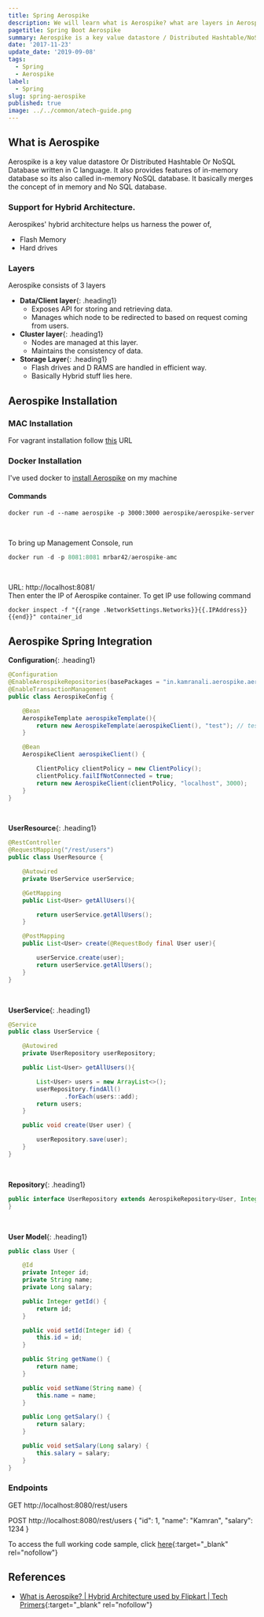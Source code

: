 ```yaml
---
title: Spring Aerospike
description: We will learn what is Aerospike? what are layers in Aerospike? Aerospike Installation  (Mac | Docker). Aerospike Spring Integration.
pagetitle: Spring Boot Aerospike
summary: Aerospike is a key value datastore / Distributed Hashtable/NoSQL Database, providing features of in-memory NoSQL database. It merges the concept of in memory and No SQL database.
date: '2017-11-23'
update_date: '2019-09-08'
tags:
  - Spring
  - Aerospike
label:
  - Spring
slug: spring-aerospike
published: true
image: ../../common/atech-guide.png
---
```


## What is Aerospike

Aerospike is a key value datastore Or Distributed Hashtable Or NoSQL Database written in C language. It also provides features of in-memory database so its also called in-memory NoSQL database. It basically merges the concept of in memory and No SQL database. 


### Support for Hybrid Architecture.
Aerospikes' hybrid architecture helps us harness the power of, 
- Flash Memory
- Hard drives

### Layers
Aerospike consists of 3 layers
- **Data/Client layer**{: .heading1}  
  - Exposes API for storing and retrieving data.
  - Manages which node to be redirected to based on request coming from users.
- **Cluster layer**{: .heading1}    
  - Nodes are managed at this layer.
  - Maintains the consistency of data. 
- **Storage Layer**{: .heading1}    
  - Flash drives and D RAMS are handled in efficient way.
  - Basically Hybrid stuff lies here.

## Aerospike Installation

### MAC Installation
For vagrant installation follow [this](https://www.aerospike.com/docs/operations/install/vagrant/mac/) URL

### Docker Installation
I've used docker to [install Aerospike](https://www.aerospike.com/docs/deploy_guides/docker/) on my machine

#### Commands

```
docker run -d --name aerospike -p 3000:3000 aerospike/aerospike-server
```

<br/>

To bring up Management Console, run  

```java
docker run -d -p 8081:8081 mrbar42/aerospike-amc
```

<br/>

URL: http://localhost:8081/  
Then enter the IP of Aerospike container. To get IP use following command

```
docker inspect -f "{{range .NetworkSettings.Networks}}{{.IPAddress}}{{end}}" container_id
```

## Aerospike Spring Integration

**Configuration**{: .heading1}

```java
@Configuration
@EnableAerospikeRepositories(basePackages = "in.kamranali.aerospike.aerospike.repositories")
@EnableTransactionManagement
public class AerospikeConfig {

    @Bean
    AerospikeTemplate aerospikeTemplate(){
        return new AerospikeTemplate(aerospikeClient(), "test"); // test is namespace
    }

    @Bean
    AerospikeClient aerospikeClient() {

        ClientPolicy clientPolicy = new ClientPolicy();
        clientPolicy.failIfNotConnected = true;
        return new AerospikeClient(clientPolicy, "localhost", 3000);
    }
}
```

<br/>

**UserResource**{: .heading1}

```java
@RestController
@RequestMapping("/rest/users")
public class UserResource {

    @Autowired
    private UserService userService;

    @GetMapping
    public List<User> getAllUsers(){

        return userService.getAllUsers();
    }

    @PostMapping
    public List<User> create(@RequestBody final User user){

        userService.create(user);
        return userService.getAllUsers();
    }
}
```

<br/>

**UserService**{: .heading1}

```java
@Service
public class UserService {

    @Autowired
    private UserRepository userRepository;

    public List<User> getAllUsers(){

        List<User> users = new ArrayList<>();
        userRepository.findAll()
                .forEach(users::add);
        return users;
    }

    public void create(User user) {

        userRepository.save(user);
    }
}
```

<br/>

**Repository**{: .heading1}

```java
public interface UserRepository extends AerospikeRepository<User, Integer> {
}
```

<br/>

**User Model**{: .heading1}

```java
public class User {

    @Id
    private Integer id;
    private String name;
    private Long salary;

    public Integer getId() {
        return id;
    }

    public void setId(Integer id) {
        this.id = id;
    }

    public String getName() {
        return name;
    }

    public void setName(String name) {
        this.name = name;
    }

    public Long getSalary() {
        return salary;
    }

    public void setSalary(Long salary) {
        this.salary = salary;
    }
}
```

### Endpoints

GET http://localhost:8080/rest/users

POST http://localhost:8080/rest/users { "id": 1, "name": "Kamran", "salary": 1234 }

To access the full working code sample, click [here](https://github.com/atechguide/springboot-blog/tree/master/aerospike){:target="_blank" rel="nofollow"}

## References
- [What is Aerospike? | Hybrid Architecture used by Flipkart | Tech Primers](https://www.youtube.com/watch?v=cf0-oXdChLY&t=380s){:target="_blank" rel="nofollow"}
